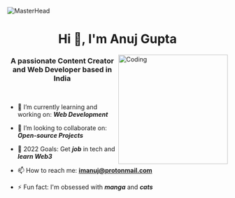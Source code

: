 ![MasterHead](https://qph.fs.quoracdn.net/main-qimg-fa7b4bdc3b2f73e749e5c2c646d4ae13)



<h1 align="center">Hi 👋, I'm Anuj Gupta</h1>
<img align="right" alt="Coding" height="250" src="https://c.tenor.com/tHGomflMSuIAAAAd/cat-computer.gif">
<h3 align="center">A passionate <strong>Content Creator</strong> and <strong>Web Developer</strong> based in India</h3>


<!--

<img align="right" alt="Coding" width="400" src="https://camo.githubusercontent.com/5ddf73ad3a205111cf8c686f687fc216c2946a75005718c8da5b837ad9de78c9/68747470733a2f2f7468756d62732e6766796361742e636f6d2f4576696c4e657874446576696c666973682d736d616c6c2e676966">

-->




<br />


- 🌱 I’m currently learning and working on: ***Web Development***

- 👯 I’m looking to collaborate on: ***Open-source Projects***

- 🥅 2022 Goals: Get ***job*** in tech and ***learn Web3***

- 📫 How to reach me: **imanuj@protonmail.com**

- ⚡ Fun fact: I'm obsessed with ***manga*** and ***cats***

<br />
<br />
